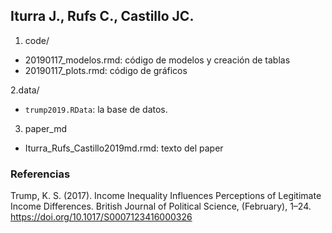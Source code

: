 
## Iturra J., Rufs C., Castillo JC.



1. code/
  - 20190117_modelos.rmd: código de modelos y creación de tablas
  -  20190117_plots.rmd: código de gráficos

2.data/
  - `trump2019.RData`: la base de datos.
  
3. paper_md
  - Iturra_Rufs_Castillo2019md.rmd: texto del paper

### Referencias

Trump, K. S. (2017). Income Inequality Influences Perceptions of Legitimate Income Differences. British Journal of Political Science, (February), 1–24. https://doi.org/10.1017/S0007123416000326
